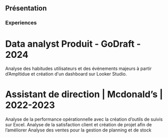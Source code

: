 ## Présentation

### Experiences 
# Data analyst Produit - GoDraft - 2024
   Analyse des habitudes utilisateurs et des évènements majeurs
à partir d’Ampltidue et création d'un dashboard sur Looker Studio.
# Assistant de direction | Mcdonald’s | 2022-2023
Analyse de la performance opérationnelle avec la création
d’outils de suivis sur Excel.
Analyse de la satisfaction client et création de projet afin de
l’améliorer
Analyse des ventes pour la gestion de planning et de stock
  
 
 
